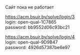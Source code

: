 Сайт пока не работает

https://acm.bsuir.by/solve/login/3 \
login: open-qual-1C7865\
password: bb9552d06c93bc21

https://acm.bsuir.by/solve/login/4 \
login: open-qual-9D9B47 \
password: 4926d57387be6e97